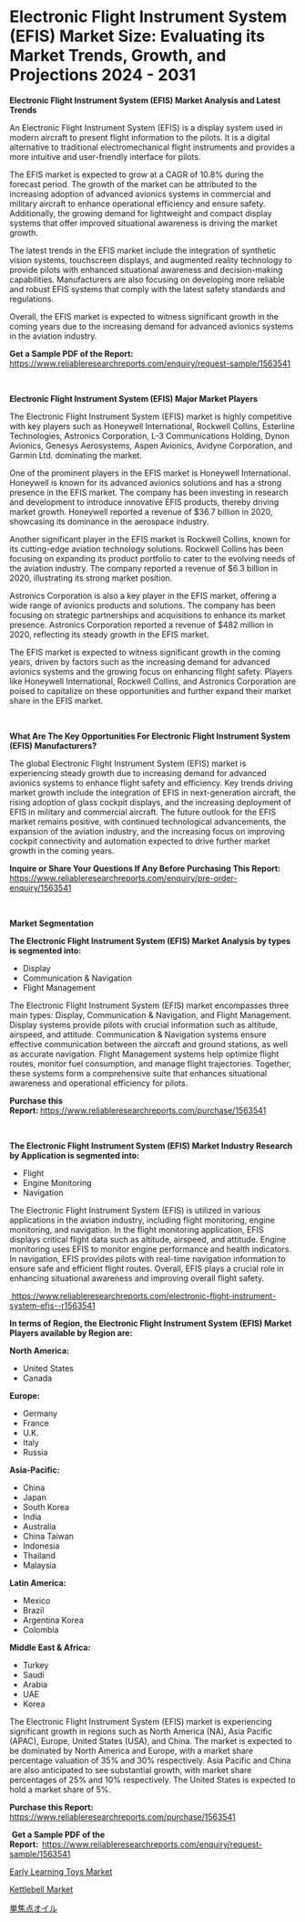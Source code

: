 <p><h1>Electronic Flight Instrument System (EFIS) Market Size: Evaluating its Market Trends, Growth, and Projections 2024 - 2031</h1></p><p><strong>Electronic Flight Instrument System (EFIS) Market Analysis and Latest Trends</strong></p>
<p><p>An Electronic Flight Instrument System (EFIS) is a display system used in modern aircraft to present flight information to the pilots. It is a digital alternative to traditional electromechanical flight instruments and provides a more intuitive and user-friendly interface for pilots.</p><p>The EFIS market is expected to grow at a CAGR of 10.8% during the forecast period. The growth of the market can be attributed to the increasing adoption of advanced avionics systems in commercial and military aircraft to enhance operational efficiency and ensure safety. Additionally, the growing demand for lightweight and compact display systems that offer improved situational awareness is driving the market growth.</p><p>The latest trends in the EFIS market include the integration of synthetic vision systems, touchscreen displays, and augmented reality technology to provide pilots with enhanced situational awareness and decision-making capabilities. Manufacturers are also focusing on developing more reliable and robust EFIS systems that comply with the latest safety standards and regulations.</p><p>Overall, the EFIS market is expected to witness significant growth in the coming years due to the increasing demand for advanced avionics systems in the aviation industry.</p></p>
<p><strong>Get a Sample PDF of the Report:&nbsp;</strong> <a href="https://www.reliableresearchreports.com/enquiry/request-sample/1563541">https://www.reliableresearchreports.com/enquiry/request-sample/1563541</a></p>
<p>&nbsp;</p>
<p><strong>Electronic Flight Instrument System (EFIS) Major Market Players</strong></p>
<p><p>The Electronic Flight Instrument System (EFIS) market is highly competitive with key players such as Honeywell International, Rockwell Collins, Esterline Technologies, Astronics Corporation, L-3 Communications Holding, Dynon Avionics, Genesys Aerosystems, Aspen Avionics, Avidyne Corporation, and Garmin Ltd. dominating the market.</p><p>One of the prominent players in the EFIS market is Honeywell International. Honeywell is known for its advanced avionics solutions and has a strong presence in the EFIS market. The company has been investing in research and development to introduce innovative EFIS products, thereby driving market growth. Honeywell reported a revenue of $36.7 billion in 2020, showcasing its dominance in the aerospace industry.</p><p>Another significant player in the EFIS market is Rockwell Collins, known for its cutting-edge aviation technology solutions. Rockwell Collins has been focusing on expanding its product portfolio to cater to the evolving needs of the aviation industry. The company reported a revenue of $6.3 billion in 2020, illustrating its strong market position.</p><p>Astronics Corporation is also a key player in the EFIS market, offering a wide range of avionics products and solutions. The company has been focusing on strategic partnerships and acquisitions to enhance its market presence. Astronics Corporation reported a revenue of $482 million in 2020, reflecting its steady growth in the EFIS market.</p><p>The EFIS market is expected to witness significant growth in the coming years, driven by factors such as the increasing demand for advanced avionics systems and the growing focus on enhancing flight safety. Players like Honeywell International, Rockwell Collins, and Astronics Corporation are poised to capitalize on these opportunities and further expand their market share in the EFIS market.</p></p>
<p>&nbsp;</p>
<p><strong>What Are The Key Opportunities For Electronic Flight Instrument System (EFIS) Manufacturers?</strong></p>
<p><p>The global Electronic Flight Instrument System (EFIS) market is experiencing steady growth due to increasing demand for advanced avionics systems to enhance flight safety and efficiency. Key trends driving market growth include the integration of EFIS in next-generation aircraft, the rising adoption of glass cockpit displays, and the increasing deployment of EFIS in military and commercial aircraft. The future outlook for the EFIS market remains positive, with continued technological advancements, the expansion of the aviation industry, and the increasing focus on improving cockpit connectivity and automation expected to drive further market growth in the coming years.</p></p>
<p><strong>Inquire or Share Your Questions If Any Before Purchasing This Report:</strong> <a href="https://www.reliableresearchreports.com/enquiry/pre-order-enquiry/1563541">https://www.reliableresearchreports.com/enquiry/pre-order-enquiry/1563541</a></p>
<p>&nbsp;</p>
<p><strong>Market Segmentation</strong></p>
<p><strong>The Electronic Flight Instrument System (EFIS) Market Analysis by types is segmented into:</strong></p>
<p><ul><li>Display</li><li>Communication & Navigation</li><li>Flight Management</li></ul></p>
<p><p>The Electronic Flight Instrument System (EFIS) market encompasses three main types: Display, Communication & Navigation, and Flight Management. Display systems provide pilots with crucial information such as altitude, airspeed, and attitude. Communication & Navigation systems ensure effective communication between the aircraft and ground stations, as well as accurate navigation. Flight Management systems help optimize flight routes, monitor fuel consumption, and manage flight trajectories. Together, these systems form a comprehensive suite that enhances situational awareness and operational efficiency for pilots.</p></p>
<p><strong>Purchase this Report:&nbsp;</strong><a href="https://www.reliableresearchreports.com/purchase/1563541">https://www.reliableresearchreports.com/purchase/1563541</a></p>
<p>&nbsp;</p>
<p><strong>The Electronic Flight Instrument System (EFIS) Market Industry Research by Application is segmented into:</strong></p>
<p><ul><li>Flight</li><li>Engine Monitoring</li><li>Navigation</li></ul></p>
<p><p>The Electronic Flight Instrument System (EFIS) is utilized in various applications in the aviation industry, including flight monitoring, engine monitoring, and navigation. In the flight monitoring application, EFIS displays critical flight data such as altitude, airspeed, and attitude. Engine monitoring uses EFIS to monitor engine performance and health indicators. In navigation, EFIS provides pilots with real-time navigation information to ensure safe and efficient flight routes. Overall, EFIS plays a crucial role in enhancing situational awareness and improving overall flight safety.</p></p>
<p><a href="https://www.reliableresearchreports.com/electronic-flight-instrument-system-efis--r1563541">&nbsp;https://www.reliableresearchreports.com/electronic-flight-instrument-system-efis--r1563541</a></p>
<p><strong>In terms of Region, the Electronic Flight Instrument System (EFIS) Market Players available by Region are:</strong></p>
<p>
    <p> <strong> North America: </strong>
        <ul>
            <li>United States</li>
            <li>Canada</li>
        </ul>
        </p> 
    <p> <strong> Europe: </strong>
        <ul>
            <li>Germany</li>
            <li>France</li>
            <li>U.K.</li>
            <li>Italy</li>
            <li>Russia</li>
        </ul>
        </p> 
    <p> <strong> Asia-Pacific: </strong>
        <ul>
            <li>China</li>
            <li>Japan</li>
            <li>South Korea</li>
            <li>India</li>
            <li>Australia</li>
            <li>China Taiwan</li>
            <li>Indonesia</li>
            <li>Thailand</li>
            <li>Malaysia</li>
        </ul>
        </p> 
    <p> <strong> Latin America: </strong>
        <ul>
            <li>Mexico</li>
            <li>Brazil</li>
            <li>Argentina Korea</li>
            <li>Colombia</li>
        </ul>
        </p> 
    <p> <strong> Middle East & Africa: </strong>
        <ul>
            <li>Turkey</li>
            <li>Saudi</li>
            <li>Arabia</li>
            <li>UAE</li>
            <li>Korea</li>
        </ul>
    </p>
    </p>
<p><p>The Electronic Flight Instrument System (EFIS) market is experiencing significant growth in regions such as North America (NA), Asia Pacific (APAC), Europe, United States (USA), and China. The market is expected to be dominated by North America and Europe, with a market share percentage valuation of 35% and 30% respectively. Asia Pacific and China are also anticipated to see substantial growth, with market share percentages of 25% and 10% respectively. The United States is expected to hold a market share of 5%.</p></p>
<p><strong>Purchase this Report: </strong><a href="https://www.reliableresearchreports.com/purchase/1563541">https://www.reliableresearchreports.com/purchase/1563541</a></p>
<p>&nbsp;<strong>Get a Sample PDF of the Report:&nbsp;&nbsp;</strong><a href="https://www.reliableresearchreports.com/enquiry/request-sample/1563541">https://www.reliableresearchreports.com/enquiry/request-sample/1563541</a></p>
<p><strong></strong></p>
<p><p><a href="https://github.com/mbisetmhermsr/Market-Research-Report-List-3/blob/main/early-learning-toys-market.md">Early Learning Toys Market</a></p><p><a href="https://github.com/cameroneffertz/Market-Research-Report-List-2/blob/main/kettlebell-market.md">Kettlebell Market</a></p><p><a href="https://medium.com/@alyle7648/monofocal-iols%E5%B8%82%E5%A0%B4-2024%E5%B9%B4%E3%81%8B%E3%82%892031%E5%B9%B4%E3%81%AE%E3%82%B0%E3%83%AD%E3%83%BC%E3%83%90%E3%83%AB%E3%81%8A%E3%82%88%E3%81%B3%E5%9C%B0%E5%9F%9F%E5%88%A5%E5%88%86%E6%9E%90-c3a78923dea2">単焦点オイル</a></p></p>
